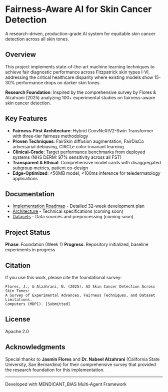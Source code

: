 # Fairness-Aware AI for Skin Cancer Detection

A research-driven, production-grade AI system for equitable skin cancer detection across all skin tones.

## Overview

This project implements state-of-the-art machine learning techniques to achieve fair diagnostic performance across Fitzpatrick skin types I-VI, addressing the critical healthcare disparity where existing models show 15-30% performance drops on darker skin tones.

**Research Foundation**: Inspired by the comprehensive survey by Flores & Alzahrani (2025) analyzing 100+ experimental studies on fairness-aware skin cancer detection.

## Key Features

- **Fairness-First Architecture**: Hybrid ConvNeXtV2-Swin Transformer with three-tier fairness methodology
- **Proven Techniques**: FairSkin diffusion augmentation, FairDisCo adversarial debiasing, CIRCLe color-invariant learning
- **Clinical-Grade**: Target performance benchmarks from deployed systems (NHS DERM: 97% sensitivity across all FST)
- **Transparent & Ethical**: Comprehensive model cards with disaggregated subgroup metrics, patient co-design
- **Edge-Optimized**: <50MB model, <100ms inference for teledermatology applications

## Documentation

- [Implementation Roadmap](docs/roadmap.md) - Detailed 32-week development plan
- [Architecture](docs/architecture.md) - Technical specifications (coming soon)
- [Datasets](docs/datasets.md) - Data sources and preprocessing (coming soon)

## Project Status

**Phase**: Foundation (Week 1)
**Progress**: Repository initialized, baseline experiments in progress

## Citation

If you use this work, please cite the foundational survey:

```
Flores, J., & Alzahrani, N. (2025). AI Skin Cancer Detection Across Skin Tones:
A Survey of Experimental Advances, Fairness Techniques, and Dataset Limitations.
Computers (MDPI). [Submitted]
```

## License

Apache 2.0

## Acknowledgments

Special thanks to **Jasmin Flores** and **Dr. Nabeel Alzahrani** (California State University, San Bernardino) for their comprehensive survey that provided the research foundation for this implementation.

---

Developed with MENDICANT_BIAS Multi-Agent Framework
